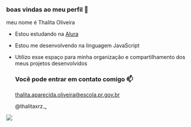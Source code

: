### boas vindas ao meu perfil 🖤

meu nome é Thalita Oliveira

- Estou estudando na [Alura](https://www.alura.com.br)
- Estou me desenvolvendo na linguagem JavaScript
- Utilizo esse espaço para minha organização e compartilhamento dos meus projetos desenvolvidos

  ### Você pode entrar em contato comigo  📫

  thalita.aparecida.oliveira@escola.pr.gov.br
  
  @thalitaxrz._

![](https://tenor.com/pt-BR/view/sinal-da-cruz-chaves-sign-of-the-cross-gif-13564662)
 
